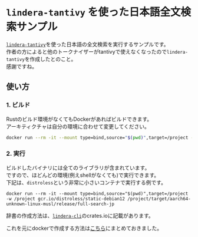 # `lindera-tantivy` を使った日本語全文検索サンプル

[`lindera-tantivy`](https://github.com/lindera/lindera-tantivy)を使った日本語の全文検索を実行するサンプルです。   
作者の方によると他のトークナイザーがtantivyで使えなくなったので`lindera-tantivy`を作成したとのこと。  
感謝ですね。　

## 使い方

### 1. ビルド

Rustのビルド環境がなくてもDockerがあればビルドできます。  
アーキティクチャは自分の環境に合わせて変更してください。

```sh
docker run --rm -it --mount type=bind,source="$(pwd)",target=/project -w /project messense/rust-musl-cross:aarch64-musl cargo build --release
```

### 2. 実行

ビルドしたバイナリには全てのライブラリが含まれています。  
ですので、ほどんどの環境(例えshellがなくても)で実行できます。  
下記は、`distroless`という非常に小さいコンテナで実行する例です。
```
docker run --rm -it --mount type=bind,source="$(pwd)",target=/project -w /project gcr.io/distroless/static-debian12 /project/target/aarch64-unknown-linux-musl/release/full-search-jp
```



辞書の作成方法は、[```lindera-cli```](https://crates.io/crates/lindera-cli)のcrates.ioに記載があります。


これを元にdockerで作成する方法は[こちら](https://github.com/2bitcpu/documents/tree/main/container/make-linedra-dic)にまとめておきました。

